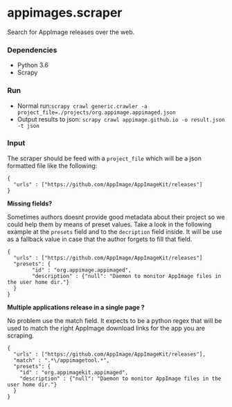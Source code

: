 # appimages.scraper
Search for AppImage releases over the web.

### Dependencies
* Python 3.6
* Scrapy


### Run
* Normal run:`scrapy crawl generic.crawler -a project_file=./projects/org.appimage.appimaged.json`
* Output results to json:
`scrapy crawl appimage.github.io -o result.json -t json`


### Input 
The scraper should be feed with a `project_file` which will be a json formatted file like the following:

```
{
  "urls" : ["https://github.com/AppImage/AppImageKit/releases"]
}
```

**Missing fields?**

Sometimes authors doesnt provide good metadata about their project so we could help them by means of preset values. 
Take a look in the following example at the `presets` field and to the `decription` field inside. It will be use
as a fallback value in case that the author forgets to fill that field.

```
{
  "urls" : ["https://github.com/AppImage/AppImageKit/releases"]
  "presets": {
        "id" : "org.appimage.appimaged",
        "description" : {"null": "Daemon to monitor AppImage files in the user home dir."}
  }
}
```

**Multiple applications release in a single page ?** 

No problem use the match field. It expects to be a python regex 
that will be used to match the right AppImage download links for the app you are scraping.

```
{
  "urls" : ["https://github.com/AppImage/AppImageKit/releases"],
  "match" : ".*\/appimagetool.*",
  "presets": {
    "id" : "org.appimagekit.appimaged",
    "description" : {"null": "Daemon to monitor AppImage files in the user home dir."}
  }
}
```

